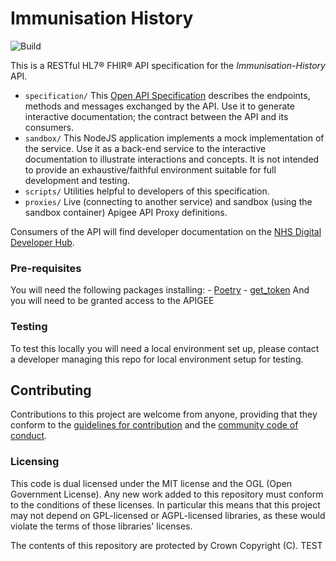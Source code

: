 # Immunisation History

![Build](https://github.com/NHSDigital/immunisation-history/workflows/Build/badge.svg?branch=master)

This is a RESTful HL7® FHIR® API specification for the *Immunisation-History* API.

* `specification/` This [Open API Specification](https://swagger.io/docs/specification/about/) describes the endpoints, methods and messages exchanged by the API. Use it to generate interactive documentation; the contract between the API and its consumers.
* `sandbox/` This NodeJS application implements a mock implementation of the service. Use it as a back-end service to the interactive documentation to illustrate interactions and concepts. It is not intended to provide an exhaustive/faithful environment suitable for full development and testing.
* `scripts/` Utilities helpful to developers of this specification.
* `proxies/` Live (connecting to another service) and sandbox (using the sandbox container) Apigee API Proxy definitions.

Consumers of the API will find developer documentation on the [NHS Digital Developer Hub](https://developer.digital.nhs.uk/).

### Pre-requisites
You will need the following packages installing: 
    - [Poetry](https://python-poetry.org/docs/)
    - [get_token](https://docs.apigee.com/api-platform/system-administration/auth-tools#install)
And you will need to be granted access to the APIGEE    


### Testing
To test this locally you will need a local environment set up, please contact a developer managing this repo for local environment setup for testing.


## Contributing
Contributions to this project are welcome from anyone, providing that they conform to the [guidelines for contribution](https://github.com/NHSDigital/immunisation-history/blob/master/CONTRIBUTING.md) and the [community code of conduct](https://github.com/NHSDigital/immunisation-history/blob/master/CODE_OF_CONDUCT.md).

### Licensing
This code is dual licensed under the MIT license and the OGL (Open Government License). Any new work added to this repository must conform to the conditions of these licenses. In particular this means that this project may not depend on GPL-licensed or AGPL-licensed libraries, as these would violate the terms of those libraries' licenses.

The contents of this repository are protected by Crown Copyright (C). TEST



